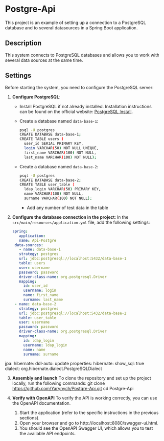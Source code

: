 # Postgre-Api

This project is an example of setting up a connection to a PostgreSQL database and to several datasources in a Spring Boot application.

## Description

This system connects to PostgreSQL databases and allows you to work with several data sources at the same time.

## Settings

Before starting the system, you need to configure the PostgreSQL server:

1. **Configure PostgreSQL**:
   - Install PostgreSQL if not already installed. Installation instructions can be found on the official website: [PostgreSQL Install](https://www.postgresql.org/download/).
     
   - Create a database named `data-base-1`:
     ```bash
     psql -U postgres
     CREATE DATABASE data-base-1;
     CREATE TABLE users (
       user_id SERIAL PRIMARY KEY,
       login VARCHAR(50) NOT NULL UNIQUE,
       first_name VARCHAR(100) NOT NULL,
       last_name VARCHAR(100) NOT NULL);

   - Create a database named `data-base-2`:
     ```bash
     psql -U postgres
     CREATE DATABASE data-base-2;
     CREATE TABLE user_table (
       ldap_login VARCHAR(50) PRIMARY KEY,
       name VARCHAR(100) NOT NULL,
       surname VARCHAR(100) NOT NULL);
     ```
     
     - Add any number of test data in the table

2. **Configure the database connection in the project**:
   In the `src/main/resources/application.yml` file, add the following settings:
   ```yaml
   spring:
      application:
      name: Api-Postgre
    data-sources:
      - name: data-base-1
      strategy: postgres
      url: jdbc:postgresql://localhost:5432/data-base-1
      table: users
      user: username
      password: password
      driver-class-name: org.postgresql.Driver
      mapping:
        id: user_id
        username: login
        name: first_name
        surname: last_name
    - name: data-base-2
      strategy: postgres
      url: jdbc:postgresql://localhost:5432/data-base-2
      table: user_table
      user: username
      password: password
      driver-class-name: org.postgresql.Driver
      mapping:
        id: ldap_login
        username: ldap_login
        name: name
        surname: surname
  jpa:
    hibernate:
      ddl-auto: update
    properties:
      hibernate:
        show_sql: true
        dialect: org.hibernate.dialect.PostgreSQLDialect

3. **Assembly and launch**
   Тo clone the repository and set up the project locally, run the following commands:
   git clone https://github.com/Yarynych/Postgre-Api.git
   cd Postgre-Api

4. **Verify with OpenAPI**
   To verify the API is working correctly, you can use the OpenAPI documentation.
     1) Start the application (refer to the specific instructions in the previous sections).
     2) Open your browser and go to http://localhost:8080/swagger-ui.html.
     3) You should see the OpenAPI Swagger UI, which allows you to test the available API endpoints.
